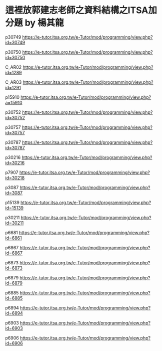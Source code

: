# 這裡放郭建志老師之資料結構之ITSA加分題 by 楊其龍

p30749 https://e-tutor.itsa.org.tw/e-Tutor/mod/programming/view.php?id=30749

p30750 https://e-tutor.itsa.org.tw/e-Tutor/mod/programming/view.php?id=30750

C_AR02 https://e-tutor.itsa.org.tw/e-Tutor/mod/programming/view.php?id=1289

C_AR03 https://e-tutor.itsa.org.tw/e-Tutor/mod/programming/view.php?id=1291

p15910 https://e-tutor.itsa.org.tw/e-Tutor/mod/programming/view.php?a=15910 

p30752 https://e-tutor.itsa.org.tw/e-Tutor/mod/programming/view.php?id=30752

p30757 https://e-tutor.itsa.org.tw/e-Tutor/mod/programming/view.php?id=30757

p30787 https://e-tutor.itsa.org.tw/e-Tutor/mod/programming/view.php?id=30787

p30216 https://e-tutor.itsa.org.tw/e-Tutor/mod/programming/view.php?id=30216

p7907 https://e-tutor.itsa.org.tw/e-Tutor/mod/programming/view.php?id=30218

p3087 https://e-tutor.itsa.org.tw/e-Tutor/mod/programming/view.php?id=3087

p15139 https://e-tutor.itsa.org.tw/e-Tutor/mod/programming/view.php?id=15139

p30211 https://e-tutor.itsa.org.tw/e-Tutor/mod/programming/view.php?id=30211

p6681 https://e-tutor.itsa.org.tw/e-Tutor/mod/programming/view.php?id=6861

p6867 https://e-tutor.itsa.org.tw/e-Tutor/mod/programming/view.php?id=6867

p6873 https://e-tutor.itsa.org.tw/e-Tutor/mod/programming/view.php?id=6873

p6879 https://e-tutor.itsa.org.tw/e-Tutor/mod/programming/view.php?id=6879

p6885 https://e-tutor.itsa.org.tw/e-Tutor/mod/programming/view.php?id=6885

p6894 https://e-tutor.itsa.org.tw/e-Tutor/mod/programming/view.php?id=6894

p6903 https://e-tutor.itsa.org.tw/e-Tutor/mod/programming/view.php?id=6903

p6906 https://e-tutor.itsa.org.tw/e-Tutor/mod/programming/view.php?id=6906
